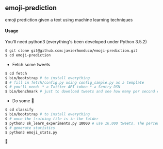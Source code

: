 ## emoji-prediction
emoji prediction given a text using machine learning techniques

#### Usage
You'll need python3 (everything's been developed under Python 3.5.2)

```bash
$ git clone git@github.com:javierhonduco/emoji-prediction.git
$ cd emoji-prediction
```

* Fetch some tweets
```bash
$ cd fetch
$ bin/bootstrap # to install everything
$ # fill in fetch/config.py using config_sample.py as a template
$ # you'll need: * a Twitter API token * a Sentry DSN
$ bin/benchmark # just to download tweets and see how many per second can you fetch
```

* Do some 🔬
```bash
$ cd classify
$ bin/bootstrap # to install everything
$ # once the training file is in the folder
$ python3 sk_learn_experiments.py 10000 # use 10.000 tweets. The percentage used for training is defined in the `TRAINING` variable
$ # generate statistics
$ python3 emoji_stats.py
```

:tada:
